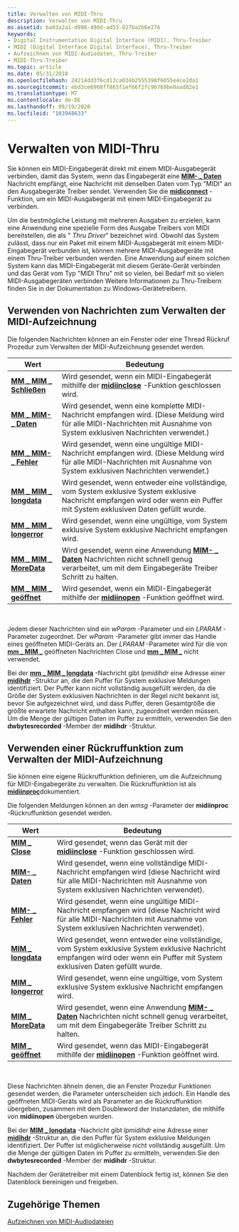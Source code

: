 ```yaml
---
title: Verwalten von MIDI-Thru
description: Verwalten von MIDI-Thru
ms.assetid: ba03a2a1-d998-498d-ad53-027ba2b6e276
keywords:
- Digital Instrumentation Digital Interface (MIDI), Thru-Treiber
- MIDI (Digital Interface Digital Interface), Thru-Treiber
- Aufzeichnen von MIDI-Audiodaten, Thru-Treiber
- MIDI-Thru-Treiber
ms.topic: article
ms.date: 05/31/2018
ms.openlocfilehash: 24214dd3f6cd13ca034b2555398f6055e4ce2da1
ms.sourcegitcommit: ebd3ce6908ff865f1ef66f2fc96769be0aad82e1
ms.translationtype: MT
ms.contentlocale: de-DE
ms.lasthandoff: 08/19/2020
ms.locfileid: "103948633"
---
```

# <a name="managing-midi-thru"></a>Verwalten von MIDI-Thru

Sie können ein MIDI-Eingabegerät direkt mit einem MIDI-Ausgabegerät verbinden, damit das System, wenn das Eingabegerät eine [**MIM- \_ Daten**](mim-data.md) Nachricht empfängt, eine Nachricht mit denselben Daten vom Typ "MIDI" an den Ausgabegeräte Treiber sendet. Verwenden Sie die [**midiconnect**](/windows/win32/api/mmeapi/nf-mmeapi-midiconnect) -Funktion, um ein MIDI-Ausgabegerät mit einem MIDI-Eingabegerät zu verbinden.

Um die bestmögliche Leistung mit mehreren Ausgaben zu erzielen, kann eine Anwendung eine spezielle Form des Ausgabe Treibers von MIDI bereitstellen, die als " *Thru Driver*" bezeichnet wird. Obwohl das System zulässt, dass nur ein Paket mit einem MIDI-Ausgabegerät mit einem MIDI-Eingabegerät verbunden ist, können mehrere MIDI-Ausgabegeräte mit einem Thru-Treiber verbunden werden. Eine Anwendung auf einem solchen System kann das MIDI-Eingabegerät mit diesem Geräte-Gerät verbinden und das Gerät vom Typ "MIDI Thru" mit so vielen, bei Bedarf mit so vielen MIDI-Ausgabegeräten verbinden Weitere Informationen zu Thru-Treibern finden Sie in der Dokumentation zu Windows-Gerätetreibern.

## <a name="using-messages-to-manage-midi-recording"></a>Verwenden von Nachrichten zum Verwalten der MIDI-Aufzeichnung

Die folgenden Nachrichten können an ein Fenster oder eine Thread Rückruf Prozedur zum Verwalten der MIDI-Aufzeichnung gesendet werden.



| Wert                                          | Bedeutung                                                                                                                                |
|------------------------------------------------|----------------------------------------------------------------------------------------------------------------------------------------|
| [**MM \_ MIM \_ Schließen**](mm-mim-close.md)         | Wird gesendet, wenn ein MIDI-Eingabegerät mithilfe der [**midiinclose**](/windows/win32/api/mmeapi/nf-mmeapi-midiinclose) -Funktion geschlossen wird.                                      |
| [**MM \_ MIM- \_ Daten**](mm-mim-data.md)           | Wird gesendet, wenn eine komplette MIDI-Nachricht empfangen wird. (Diese Meldung wird für alle MIDI-Nachrichten mit Ausnahme von System exklusiven Nachrichten verwendet.)          |
| [**MM \_ MIM- \_ Fehler**](mm-mim-error.md)         | Wird gesendet, wenn eine ungültige MIDI-Nachricht empfangen wird. (Diese Meldung wird für alle MIDI-Nachrichten mit Ausnahme von System exklusiven Nachrichten verwendet.)          |
| [**MM \_ MIM \_ longdata**](mm-mim-longdata.md)   | Wird gesendet, wenn entweder eine vollständige, vom System exklusive System exklusive Nachricht empfangen wird oder wenn ein Puffer mit System exklusiven Daten gefüllt wurde.     |
| [**MM \_ MIM \_ longerror**](mm-mim-longerror.md) | Wird gesendet, wenn eine ungültige, vom System exklusive System exklusive Nachricht empfangen wird.                                                                        |
| [**MM \_ MIM \_ MoreData**](mm-mim-moredata.md)   | Wird gesendet, wenn eine Anwendung [**MIM- \_ Daten**](mim-data.md) Nachrichten nicht schnell genug verarbeitet, um mit dem Eingabegeräte Treiber Schritt zu halten. |
| [**MM \_ MIM \_ geöffnet**](mm-mim-open.md)           | Wird gesendet, wenn ein MIDI-Eingabegerät mithilfe der [**midiinopen**](/windows/win32/api/mmeapi/nf-mmeapi-midiinopen) -Funktion geöffnet wird.                                        |



 

Jedem dieser Nachrichten sind ein *wParam* -Parameter und ein *LPARAM* -Parameter zugeordnet. Der *wParam* -Parameter gibt immer das Handle eines geöffneten MIDI-Geräts an. Der *LPARAM* -Parameter wird für die von [**mm \_ MIM \_**](mm-mim-close.md) geöffneten Nachrichten Close und [**mm \_ MIM \_**](mm-mim-open.md) nicht verwendet.

Bei der [**mm \_ MIM \_ longdata**](mm-mim-longdata.md) -Nachricht gibt *lpmidihdr* eine Adresse einer [**midihdr**](/windows/win32/api/mmeapi/ns-mmeapi-midihdr) -Struktur an, die den Puffer für System exklusive Meldungen identifiziert. Der Puffer kann nicht vollständig ausgefüllt werden, da die Größe der System exklusiven Nachrichten in der Regel nicht bekannt ist, bevor Sie aufgezeichnet wird, und dass Puffer, deren Gesamtgröße die größte erwartete Nachricht enthalten kann, zugeordnet werden müssen. Um die Menge der gültigen Daten im Puffer zu ermitteln, verwenden Sie den **dwbytesrecorded** -Member der **midihdr** -Struktur.

## <a name="using-a-callback-function-to-manage-midi-recording"></a>Verwenden einer Rückruffunktion zum Verwalten der MIDI-Aufzeichnung

Sie können eine eigene Rückruffunktion definieren, um die Aufzeichnung für MIDI-Eingabegeräte zu verwalten. Die Rückruffunktion ist als [**midiinproc**](/previous-versions//dd798460(v=vs.85))dokumentiert.

Die folgenden Meldungen können an den *wmsg* -Parameter der **midiinproc** -Rückruffunktion gesendet werden.



| Wert                                   | Bedeutung                                                                                                                                |
|-----------------------------------------|----------------------------------------------------------------------------------------------------------------------------------------|
| [**MIM \_ Close**](mim-close.md)         | Wird gesendet, wenn das Gerät mit der [**midiinclose**](/windows/win32/api/mmeapi/nf-mmeapi-midiinclose) -Funktion geschlossen wird.                                               |
| [**MIM- \_ Daten**](mim-data.md)           | Wird gesendet, wenn eine vollständige MIDI-Nachricht empfangen wird (diese Nachricht wird für alle MIDI-Nachrichten mit Ausnahme von System exklusiven Nachrichten verwendet).           |
| [**MIM- \_ Fehler**](mim-error.md)         | Wird gesendet, wenn eine ungültige MIDI-Nachricht empfangen wird (diese Nachricht wird für alle MIDI-Nachrichten mit Ausnahme von System exklusiven Nachrichten verwendet).           |
| [**MIM \_ longdata**](mim-longdata.md)   | Wird gesendet, wenn entweder eine vollständige, vom System exklusive System exklusive Nachricht empfangen wird oder wenn ein Puffer mit System exklusiven Daten gefüllt wurde.     |
| [**MIM \_ longerror**](mim-longerror.md) | Wird gesendet, wenn eine ungültige, vom System exklusive System exklusive Nachricht empfangen wird.                                                                        |
| [**MIM \_ MoreData**](mim-moredata.md)   | Wird gesendet, wenn eine Anwendung [**MIM- \_ Daten**](mim-data.md) Nachrichten nicht schnell genug verarbeitet, um mit dem Eingabegeräte Treiber Schritt zu halten. |
| [**MIM \_ geöffnet**](mim-open.md)           | Wird gesendet, wenn das MIDI-Eingabegerät mithilfe der [**midiinopen**](/windows/win32/api/mmeapi/nf-mmeapi-midiinopen) -Funktion geöffnet wird.                                      |



 

Diese Nachrichten ähneln denen, die an Fenster Prozedur Funktionen gesendet werden, die Parameter unterscheiden sich jedoch. Ein Handle des geöffneten MIDI-Geräts wird als Parameter an die Rückruffunktion übergeben, zusammen mit dem Doubleword der Instanzdaten, die mithilfe von **midiinopen** übergeben wurden.

Bei der [**MIM \_ longdata**](mim-longdata.md) -Nachricht gibt *lpmidihdr* eine Adresse einer [**midihdr**](/windows/win32/api/mmeapi/ns-mmeapi-midihdr) -Struktur an, die den Puffer für System exklusive Meldungen identifiziert. Der Puffer ist möglicherweise nicht vollständig ausgefüllt. Um die Menge der gültigen Daten im Puffer zu ermitteln, verwenden Sie den **dwbytesrecorded** -Member der **midihdr** -Struktur.

Nachdem der Gerätetreiber mit einem Datenblock fertig ist, können Sie den Datenblock bereinigen und freigeben.

## <a name="related-topics"></a>Zugehörige Themen

<dl> <dt>

[Aufzeichnen von MIDI-Audiodateien](recording-midi-audio.md)
</dt> </dl>

 

 